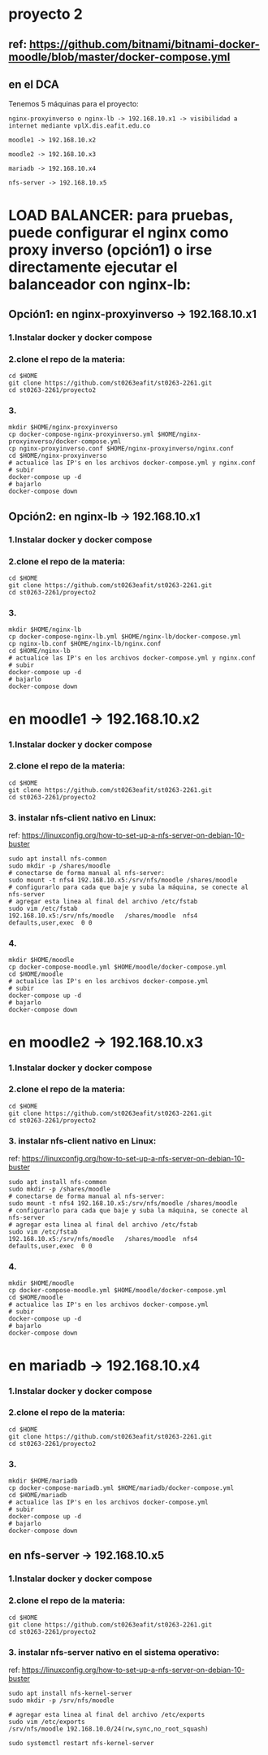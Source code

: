 # proyecto 2

## ref: https://github.com/bitnami/bitnami-docker-moodle/blob/master/docker-compose.yml

## en el DCA

Tenemos 5 máquinas para el proyecto:

    nginx-proxyinverso o nginx-lb -> 192.168.10.x1 -> visibilidad a internet mediante vplX.dis.eafit.edu.co

    moodle1 -> 192.168.10.x2

    moodle2 -> 192.168.10.x3

    mariadb -> 192.168.10.x4

    nfs-server -> 192.168.10.x5

# LOAD BALANCER: para pruebas, puede configurar el nginx como proxy inverso (opción1) o irse directamente ejecutar el balanceador con nginx-lb:

## Opción1: en nginx-proxyinverso -> 192.168.10.x1

### 1.Instalar docker y docker compose
### 2.clone el repo de la materia:
    cd $HOME
    git clone https://github.com/st0263eafit/st0263-2261.git
    cd st0263-2261/proyecto2
### 3.
    mkdir $HOME/nginx-proxyinverso
    cp docker-compose-nginx-proxyinverso.yml $HOME/nginx-proxyinverso/docker-compose.yml
    cp nginx-proxyinverso.conf $HOME/nginx-proxyinverso/nginx.conf
    cd $HOME/nginx-proxyinverso
    # actualice las IP's en los archivos docker-compose.yml y nginx.conf
    # subir
    docker-compose up -d
    # bajarlo
    docker-compose down

## Opción2: en nginx-lb -> 192.168.10.x1

### 1.Instalar docker y docker compose
### 2.clone el repo de la materia:
    cd $HOME
    git clone https://github.com/st0263eafit/st0263-2261.git
    cd st0263-2261/proyecto2
### 3.  
    mkdir $HOME/nginx-lb
    cp docker-compose-nginx-lb.yml $HOME/nginx-lb/docker-compose.yml
    cp nginx-lb.conf $HOME/nginx-lb/nginx.conf
    cd $HOME/nginx-lb
    # actualice las IP's en los archivos docker-compose.yml y nginx.conf
    # subir
    docker-compose up -d
    # bajarlo
    docker-compose down

# en moodle1 -> 192.168.10.x2
### 1.Instalar docker y docker compose
### 2.clone el repo de la materia:
    cd $HOME
    git clone https://github.com/st0263eafit/st0263-2261.git
    cd st0263-2261/proyecto2
### 3. instalar nfs-client nativo en Linux:
ref: https://linuxconfig.org/how-to-set-up-a-nfs-server-on-debian-10-buster

    sudo apt install nfs-common
    sudo mkdir -p /shares/moodle
    # conectarse de forma manual al nfs-server:
    sudo mount -t nfs4 192.168.10.x5:/srv/nfs/moodle /shares/moodle
    # configurarlo para cada que baje y suba la máquina, se conecte al nfs-server
    # agregar esta linea al final del archivo /etc/fstab
    sudo vim /etc/fstab
    192.168.10.x5:/srv/nfs/moodle	/shares/moodle	nfs4	defaults,user,exec	0 0
### 4.
    mkdir $HOME/moodle
    cp docker-compose-moodle.yml $HOME/moodle/docker-compose.yml
    cd $HOME/moodle
    # actualice las IP's en los archivos docker-compose.yml
    # subir
    docker-compose up -d
    # bajarlo
    docker-compose down

# en moodle2 -> 192.168.10.x3
### 1.Instalar docker y docker compose
### 2.clone el repo de la materia:
    cd $HOME
    git clone https://github.com/st0263eafit/st0263-2261.git
    cd st0263-2261/proyecto2
### 3. instalar nfs-client nativo en Linux:
ref: https://linuxconfig.org/how-to-set-up-a-nfs-server-on-debian-10-buster

    sudo apt install nfs-common
    sudo mkdir -p /shares/moodle
    # conectarse de forma manual al nfs-server:
    sudo mount -t nfs4 192.168.10.x5:/srv/nfs/moodle /shares/moodle
    # configurarlo para cada que baje y suba la máquina, se conecte al nfs-server
    # agregar esta linea al final del archivo /etc/fstab
    sudo vim /etc/fstab
    192.168.10.x5:/srv/nfs/moodle	/shares/moodle	nfs4	defaults,user,exec	0 0
### 4.
    mkdir $HOME/moodle
    cp docker-compose-moodle.yml $HOME/moodle/docker-compose.yml
    cd $HOME/moodle
    # actualice las IP's en los archivos docker-compose.yml
    # subir
    docker-compose up -d
    # bajarlo
    docker-compose down

# en mariadb -> 192.168.10.x4

### 1.Instalar docker y docker compose
### 2.clone el repo de la materia:
    cd $HOME
    git clone https://github.com/st0263eafit/st0263-2261.git
    cd st0263-2261/proyecto2
### 3.
    mkdir $HOME/mariadb
    cp docker-compose-mariadb.yml $HOME/mariadb/docker-compose.yml
    cd $HOME/mariadb
    # actualice las IP's en los archivos docker-compose.yml
    # subir
    docker-compose up -d
    # bajarlo
    docker-compose down

## en nfs-server -> 192.168.10.x5

### 1.Instalar docker y docker compose
### 2.clone el repo de la materia:
    cd $HOME
    git clone https://github.com/st0263eafit/st0263-2261.git
    cd st0263-2261/proyecto2

### 3. instalar nfs-server nativo en el sistema operativo:
ref: https://linuxconfig.org/how-to-set-up-a-nfs-server-on-debian-10-buster

    sudo apt install nfs-kernel-server
    sudo mkdir -p /srv/nfs/moodle

    # agregar esta linea al final del archivo /etc/exports
    sudo vim /etc/exports
    /srv/nfs/moodle 192.168.10.0/24(rw,sync,no_root_squash)

    sudo systemctl restart nfs-kernel-server